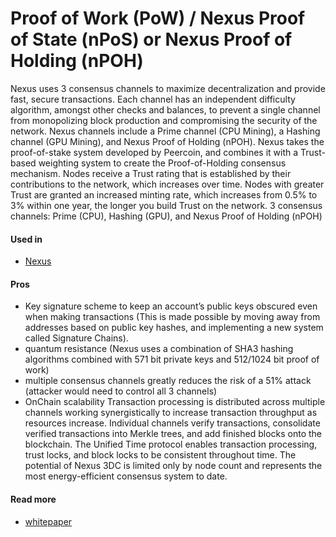 # Proof of Work \(PoW\) / Nexus Proof of State \(nPoS\) or Nexus Proof of Holding \(nPOH\)

Nexus uses 3 consensus channels to maximize decentralization and provide fast, secure transactions. Each channel has an independent difficulty algorithm, amongst other checks and balances, to prevent a single channel from monopolizing block production and compromising the security of the network. Nexus channels include a Prime channel \(CPU Mining\), a Hashing channel \(GPU Mining\), and Nexus Proof of Holding \(nPOH\). Nexus takes the proof-of-stake system developed by Peercoin, and combines it with a Trust-based weighting system to create the Proof-of-Holding consensus mechanism. Nodes receive a Trust rating that is established by their contributions to the network, which increases over time. Nodes with greater Trust are granted an increased minting rate, which increases from 0.5% to 3% within one year, the longer you build Trust on the network. 3 consensus channels: Prime \(CPU\), Hashing \(GPU\), and Nexus Proof of Holding \(nPOH\)

#### Used in

* [Nexus](https://nexusearth.com)

#### Pros

* Key signature scheme to keep an account’s public keys obscured even when making transactions \(This is made possible by moving away from addresses based on public key hashes, and implementing a new system called Signature Chains\).
* quantum resistance \(Nexus uses a combination of SHA3 hashing algorithms combined with 571 bit private keys and 512/1024 bit proof of work\)
* multiple consensus channels greatly reduces the risk of a 51% attack \(attacker would need to control all 3 channels\)
* OnChain scalability Transaction processing is distributed across multiple channels working synergistically to increase transaction throughput as resources increase. Individual channels verify transactions, consolidate verified transactions into Merkle trees, and add finished blocks onto the blockchain. The Unified Time protocol enables transaction processing, trust locks, and block locks to be consistent throughout time. The potential of Nexus 3DC is limited only by node count and represents the most energy-efficient consensus system to date.

#### Read more

* [whitepaper](https://nexusearth.com/nexus-white-paper)

